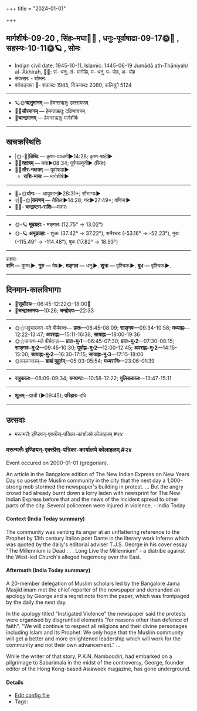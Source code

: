 +++
title = "2024-01-01"

+++
## मार्गशीर्षः-09-20  ,  सिंहः-मघा🌛🌌  ,  धनुः-पूर्वाषाढा-09-17🌞🌌  ,  सहस्यः-10-11🌞🪐  ,  सोमः
- Indian civil date: 1945-10-11, Islamic: 1445-06-19 Jumādā ath-Thāniyah/ al-ʾĀkhirah, 🌌🌞: सं- धनुः, तं- मार्गऴि, म- धनु, प- पोह, अ- पोह
- संवत्सरः - शोभनः
- वर्षसङ्ख्या 🌛- शकाब्दः 1945, विक्रमाब्दः 2080, कलियुगे 5124
___________________
- 🪐🌞**ऋतुमानम्** — हेमन्तऋतुः उत्तरायणम्
- 🌌🌞**सौरमानम्** — हेमन्तऋतुः दक्षिणायनम्
- 🌛**चान्द्रमानम्** — हेमन्तऋतुः मार्गशीर्षः
___________________


## खचक्रस्थितिः
- |🌞-🌛|**तिथिः** — कृष्ण-पञ्चमी►14:28; कृष्ण-षष्ठी►  
- 🌌🌛**नक्षत्रम्** — मघा►08:34; पूर्वफल्गुनी► (सिंहः)  
- 🌌🌞**सौर-नक्षत्रम्** — पूर्वाषाढा►  
  - **राशि-मासः** — मार्गशीर्षः► 
___________________
- 🌛+🌞**योगः** — आयुष्मान्►28:31*; सौभाग्यः►  
- २|🌛-🌞|**करणम्** — तैतिलः►14:28; गरः►27:49*; वणिजः►  
- 🌌🌛- **चन्द्राष्टम-राशिः**—मकरः  
___________________
- 🌞-🪐 **मूढग्रहाः** - मङ्गलः (12.75° → 13.02°)
- 🌞-🪐 **अमूढग्रहाः** - शुक्रः (37.42° → 37.22°), शनैश्चरः (-53.16° → -52.23°), गुरुः (-115.49° → -114.48°), बुधः (17.82° → 18.93°)
___________________
राशयः  
**शनि** — कुम्भः►. **गुरु** — मेषः►. **मङ्गल** — धनुः►. **शुक्र** — वृश्चिकः►. **बुध** — वृश्चिकः►. 
___________________


## दिनमान-कालविभागाः
- 🌅**सूर्योदयः**—06:45-12:22🌞️-18:00🌇  
- 🌛**चन्द्रास्तमयः**—10:26; **चन्द्रोदयः**—22:33  
___________________
- 🌞⚝भट्टभास्कर-मते वीर्यवन्तः— **प्रातः**—06:45-08:09; **साङ्गवः**—09:34-10:58; **मध्याह्नः**—12:22-13:47; **अपराह्णः**—15:11-16:36; **सायाह्नः**—18:00-19:36  
- 🌞⚝सायण-मते वीर्यवन्तः— **प्रातः-मु॰1**—06:45-07:30; **प्रातः-मु॰2**—07:30-08:15; **साङ्गवः-मु॰2**—09:45-10:30; **पूर्वाह्णः-मु॰2**—12:00-12:45; **अपराह्णः-मु॰2**—14:15-15:00; **सायाह्नः-मु॰2**—16:30-17:15; **सायाह्नः-मु॰3**—17:15-18:00  
- 🌞कालान्तरम्— **ब्राह्मं मुहूर्तम्**—05:03-05:54; **मध्यरात्रिः**—23:06-01:39  
___________________
- **राहुकालः**—08:09-09:34; **यमघण्टः**—10:58-12:22; **गुलिककालः**—13:47-15:11  
___________________
- **शूलम्**—प्राची (►09:45); **परिहारः**–दधि  
___________________

## उत्सवाः
- मरून्मत्तैः इण्डियन्-एक्स्प्रॆस्-पत्रिका-कार्यालये कोलाहलम् #२४
### मरून्मत्तैः इण्डियन्-एक्स्प्रॆस्-पत्रिका-कार्यालये कोलाहलम् #२४

Event occured on 2000-01-01 (gregorian). 

An article in the Bangalore edition of The New Indian Express on New Years Day so upset the Muslim community in the city that the next day a 1,000-strong mob stormed the newspaper's building in protest. ... But the angry crowd had already burnt down a lorry laden with newsprint for The New Indian Express before that and the news of the incident spread to other parts of the city. Several policemen were injured in violence. - India Today

#### Context (India Today summary)
The community was venting its anger at an unflattering reference to the Prophet by 13th century Italian poet Dante in the literary work Inferno which was quoted by the daily's editorial adviser T.J.S. George in his cover essay "The Millennium is Dead . . . Long Live the Millennium" - a diatribe against the West-led Church's alleged hegemony over the East.


#### Aftermath (India Today summary)
A 20-member delegation of Muslim scholars led by the Bangalore Jama Masjid imam met the chief reporter of the newspaper and demanded an apology by George and a regret note from the paper, which was frontpaged by the daily the next day.

In the apology titled "Instigated Violence" the newspaper said the protests were organised by disgruntled elements "for reasons other than defence of faith". "We will continue to respect all religions and their divine personages including Islam and its Prophet. We only hope that the Muslim community will get a better and more enlightened leadership which will work for the community and not their own advancement." ...

While the writer of that story, P.K.N. Namboodiri, had embarked on a pilgrimage to Sabarimala in the midst of the controversy, George, founder editor of the Hong Kong-based Asiaweek magazine, has gone underground.

#### Details
- [Edit config file](https://github.com/jyotisham/adyatithi/blob/master/mahApuruSha/xatra-later/gregorian/day/01/01/muslim-riot_against_indian_express.toml)
- Tags: 


